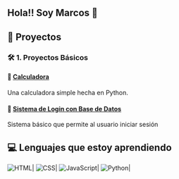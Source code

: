 ## Hola!! Soy Marcos 👋

## 🚀 Proyectos

### 🛠️ 1. **Proyectos Básicos**

#### 🔹 <u>Calculadora</u>
Una calculadora simple hecha en Python.

#### 🔹 <u>Sistema de Login con Base de Datos</u>
Sistema básico que permite al usuario iniciar sesión

## 💻 Lenguajes que estoy aprendiendo
![HTML](https://img.shields.io/badge/HTML5-E34F26?style=flat&logo=html5&logoColor=white)|
![CSS](https://img.shields.io/badge/CSS3-1572B6?style=flat&logo=css3&logoColor=white)|
![JavaScript](https://img.shields.io/badge/JavaScript-F7DF1E?style=flat&logo=javascript&logoColor=black)|
![Python](https://img.shields.io/badge/Python-3776AB?style=flat&logo=python&logoColor=white)|
